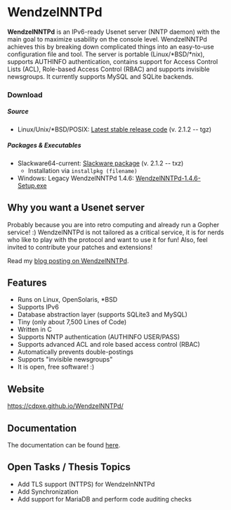 # WendzelNNTPd

**WendzelNNTPd** is an IPv6-ready Usenet server (NNTP daemon) with the main goal to maximize usability on the console level. WendzelNNTPd achieves this by breaking down complicated things into an easy-to-use configuration file and tool. The server is portable (Linux/*BSD/*nix), supports AUTHINFO authentication, contains support for Access Control Lists (ACL), Role-based Access Control (RBAC) and supports invisible newsgroups. It currently supports MySQL and SQLite backends.

### Download

##### Source
- Linux/Unix/*BSD/POSIX: [Latest stable release code](https://sourceforge.net/projects/wendzelnntpd/files/v2.1.2/) (v. 2.1.2 -- tgz)

##### Packages & Executables

- Slackware64-current: [Slackware package](https://sourceforge.net/projects/wendzelnntpd/files/v2.1.2/slackware64-current-package/) (v. 2.1.2 -- txz)
     - Installation via `installpkg (filename)`
- Windows: Legacy WendzelNNTPd 1.4.6: [WendzelNNTPd-1.4.6-Setup.exe](https://sourceforge.net/projects/wendzelnntpd/files/wendzelnntpd/1.4.6/)

## Why you want a Usenet server

Probably because you are into retro computing and already run a Gopher service! :) WendzelNNTPd is not tailored as a critical service, it is for nerds who like to play with the protocol and want to use it for fun! Also, feel invited to contribute your patches and extensions!

Read my [blog posting on WendzelNNTPd](http://www.wendzel.de/misc/2021/01/04/new-release-usenet-server.html).

## Features

* Runs on Linux, OpenSolaris, *BSD
* Supports IPv6
* Database abstraction layer (supports SQLite3 and MySQL)
* Tiny (only about 7,500 Lines of Code)
* Written in C
* Supports NNTP authentication (AUTHINFO USER/PASS)
* Supports advanced ACL and role based access control (RBAC)
* Automatically prevents double-postings
* Supports "invisible newsgroups"
* It is open, free software! :)

## Website

https://cdpxe.github.io/WendzelNNTPd/

## Documentation

The documentation can be found [here](https://github.com/cdpxe/WendzelNNTPd/blob/master/docs/docs.pdf).

## Open Tasks / Thesis Topics
- Add TLS support (NTTPS) for WendzelnNNTPd
- Add Synchronization
- Add support for MariaDB and perform code auditing checks
